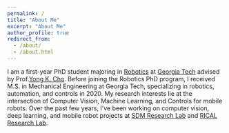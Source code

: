 ```yaml
---
permalink: /
title: "About Me"
excerpt: "About Me"
author_profile: true
redirect_from: 
  - /about/
  - /about.html
---
```

I am a first-year PhD student majoring in [Robotics](http://robotics.gatech.edu/education/phd) at [Georgia Tech](https://www.gatech.edu/) advised by Prof.[Yong K. Cho](http://rical.ce.gatech.edu/). Before joining the Robotics PhD program, I received M.S. in Mechanical Engineering at Georgia Tech, specializing in robotics, automation, and controls in 2020. My research interests lie at the intersection of Computer Vision, Machine Learning, and Controls for mobile robots. Over the past few years, I've been working on computer vision, deep learning, and mobile robot projects at [SDM Research Lab](https://ecdm.gatech.edu/) and [RICAL Research Lab](http://rical.ce.gatech.edu/).
